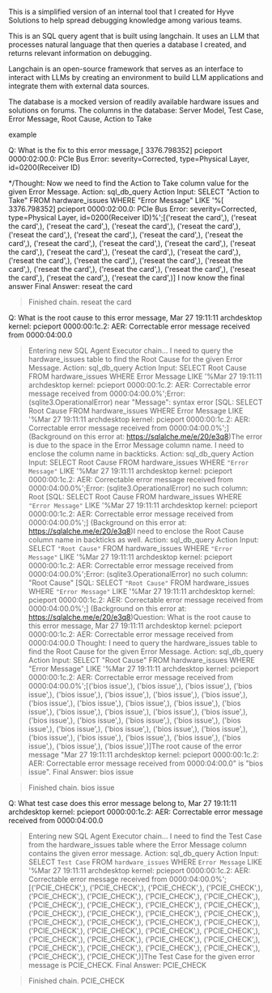 This is a simplified version of an internal tool that I created for Hyve Solutions to help spread debugging knowledge among various teams.

This is an SQL query agent that is built using langchain. It uses an LLM that processes natural language that then queries a database I created, and returns relevant information on debugging.

Langchain is an open-source framework that serves as an interface to interact with LLMs by creating an environment to build LLM applications and integrate them with external data sources.

The database is a mocked version of readily available hardware issues and solutions on forums. The columns in the database: Server Model, Test Case, Error Message, Root Cause, Action to Take

example 

Q: What is the fix to this error message,[ 3376.798352] pcieport 0000:02:00.0: PCIe Bus Error: severity=Corrected, type=Physical Layer, id=0200(Receiver ID)

*/Thought: Now we need to find the Action to Take column value for the given Error Message.
Action: sql_db_query
Action Input: SELECT "Action to Take" FROM hardware_issues WHERE "Error Message" LIKE '%[ 3376.798352] pcieport 0000:02:00.0: PCIe Bus Error: severity=Corrected, type=Physical Layer, id=0200(Receiver ID)%';[('reseat the card',), ('reseat the card',), ('reseat the card',), ('reseat the card',), ('reseat the card',), ('reseat the card',), ('reseat the card',), ('reseat the card',), ('reseat the card',), ('reseat the card',), ('reseat the card',), ('reseat the card',), ('reseat the card',), ('reseat the card',), ('reseat the card',), ('reseat the card',), ('reseat the card',), ('reseat the card',), ('reseat the card',), ('reseat the card',), ('reseat the card',), ('reseat the card',), ('reseat the card',), ('reseat the card',), ('reseat the card',), ('reseat the card',)] I now know the final answer
Final Answer: reseat the card

> Finished chain.
reseat the card

Q: What is the root cause to this error message, Mar 27 19:11:11 archdesktop kernel: pcieport 0000:00:1c.2: AER: Correctable error message received from 0000:04:00.0

> Entering new SQL Agent Executor chain...
I need to query the hardware_issues table to find the Root Cause for the given Error Message.
Action: sql_db_query
Action Input: SELECT Root Cause FROM hardware_issues WHERE Error Message LIKE '%Mar 27 19:11:11 archdesktop kernel: pcieport 0000:00:1c.2: AER: Correctable error message received from 0000:04:00.0%';Error: (sqlite3.OperationalError) near "Message": syntax error
[SQL: SELECT Root Cause FROM hardware_issues WHERE Error Message LIKE '%Mar 27 19:11:11 archdesktop kernel: pcieport 0000:00:1c.2: AER: Correctable error message received from 0000:04:00.0%';]
(Background on this error at: https://sqlalche.me/e/20/e3q8)The error is due to the space in the Error Message column name. I need to enclose the column name in backticks.
Action: sql_db_query
Action Input: SELECT Root Cause FROM hardware_issues WHERE `"Error Message"` LIKE '%Mar 27 19:11:11 archdesktop kernel: pcieport 0000:00:1c.2: AER: Correctable error message received from 0000:04:00.0%';Error: (sqlite3.OperationalError) no such column: Root
[SQL: SELECT Root Cause FROM hardware_issues WHERE `"Error Message"` LIKE '%Mar 27 19:11:11 archdesktop kernel: pcieport 0000:00:1c.2: AER: Correctable error message received from 0000:04:00.0%';]
(Background on this error at: https://sqlalche.me/e/20/e3q8)I need to enclose the Root Cause column name in backticks as well.
Action: sql_db_query
Action Input: SELECT `"Root Cause"` FROM hardware_issues WHERE `"Error Message"` LIKE '%Mar 27 19:11:11 archdesktop kernel: pcieport 0000:00:1c.2: AER: Correctable error message received from 0000:04:00.0%';Error: (sqlite3.OperationalError) no such column: "Root Cause"
[SQL: SELECT `"Root Cause"` FROM hardware_issues WHERE `"Error Message"` LIKE '%Mar 27 19:11:11 archdesktop kernel: pcieport 0000:00:1c.2: AER: Correctable error message received from 0000:04:00.0%';]
(Background on this error at: https://sqlalche.me/e/20/e3q8)Question: What is the root cause to this error message, Mar 27 19:11:11 archdesktop kernel: pcieport 0000:00:1c.2: AER: Correctable error message received from 0000:04:00.0
Thought: I need to query the hardware_issues table to find the Root Cause for the given Error Message.
Action: sql_db_query
Action Input: SELECT "Root Cause" FROM hardware_issues WHERE "Error Message" LIKE '%Mar 27 19:11:11 archdesktop kernel: pcieport 0000:00:1c.2: AER: Correctable error message received from 0000:04:00.0%';[('bios issue',), ('bios issue',), ('bios issue',), ('bios issue',), ('bios issue',), ('bios issue',), ('bios issue',), ('bios issue',), ('bios issue',), ('bios issue',), ('bios issue',), ('bios issue',), ('bios issue',), ('bios issue',), ('bios issue',), ('bios issue',), ('bios issue',), ('bios issue',), ('bios issue',), ('bios issue',), ('bios issue',), ('bios issue',), ('bios issue',), ('bios issue',), ('bios issue',), ('bios issue',), ('bios issue',), ('bios issue',), ('bios issue',), ('bios issue',), ('bios issue',), ('bios issue',), ('bios issue',)]The root cause of the error message "Mar 27 19:11:11 archdesktop kernel: pcieport 0000:00:1c.2: AER: Correctable error message received from 0000:04:00.0" is "bios issue".
Final Answer: bios issue

> Finished chain.
bios issue




Q: What test case does this error message belong to, Mar 27 19:11:11 archdesktop kernel: pcieport 0000:00:1c.2: AER: Correctable error message received from 0000:04:00.0

> Entering new SQL Agent Executor chain...
I need to find the Test Case from the hardware_issues table where the Error Message column contains the given error message.
Action: sql_db_query
Action Input: SELECT `Test Case` FROM `hardware_issues` WHERE `Error Message` LIKE '%Mar 27 19:11:11 archdesktop kernel: pcieport 0000:00:1c.2: AER: Correctable error message received from 0000:04:00.0%';[('PCIE_CHECK',), ('PCIE_CHECK',), ('PCIE_CHECK',), ('PCIE_CHECK',), ('PCIE_CHECK',), ('PCIE_CHECK',), ('PCIE_CHECK',), ('PCIE_CHECK',), ('PCIE_CHECK',), ('PCIE_CHECK',), ('PCIE_CHECK',), ('PCIE_CHECK',), ('PCIE_CHECK',), ('PCIE_CHECK',), ('PCIE_CHECK',), ('PCIE_CHECK',), ('PCIE_CHECK',), ('PCIE_CHECK',), ('PCIE_CHECK',), ('PCIE_CHECK',), ('PCIE_CHECK',), ('PCIE_CHECK',), ('PCIE_CHECK',), ('PCIE_CHECK',), ('PCIE_CHECK',), ('PCIE_CHECK',), ('PCIE_CHECK',), ('PCIE_CHECK',), ('PCIE_CHECK',), ('PCIE_CHECK',), ('PCIE_CHECK',), ('PCIE_CHECK',), ('PCIE_CHECK',), ('PCIE_CHECK',)]The Test Case for the given error message is PCIE_CHECK.
Final Answer: PCIE_CHECK

> Finished chain.
PCIE_CHECK

